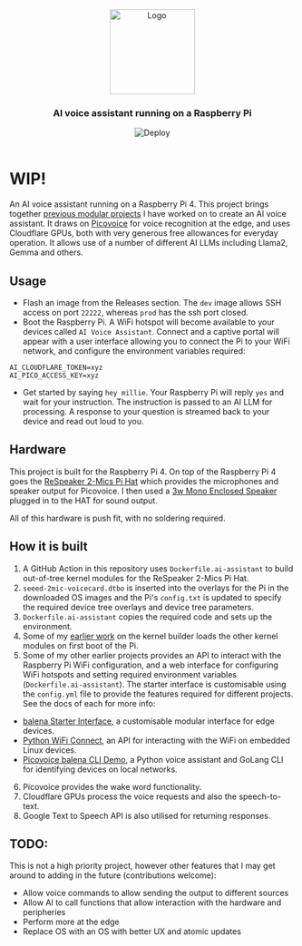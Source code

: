 <div align="center">
   <img width="150" alt="Logo" src="https://github.com/mesh-of-things/api/assets/64841595/8fdf66f2-8b31-42d9-8ff7-98dd6d9bb984">
   <br>
   <h3 align="center">AI voice assistant running on a Raspberry Pi</h3>
</div>
<div align="center">
  <img src="https://github.com/maggie44/ai-voice-assistant/actions/workflows/deploy.yml/badge.svg"
      alt="Deploy">
</div>
<br>

# **WIP!**

An AI voice assistant running on a Raspberry Pi 4. This project brings together [previous modular projects](#how-it-is-built) I have worked on to create an AI voice assistant. It draws on [Picovoice](https://picovoice.ai) for voice recognition at the edge, and uses Cloudflare GPUs, both with very generous free allowances for everyday operation. It allows use of a number of different AI LLMs including Llama2, Gemma and others.

## Usage

- Flash an image from the Releases section. The `dev` image allows SSH access on port `22222`, whereas `prod` has the ssh port closed.
- Boot the Raspberry Pi. A WiFi hotspot will become available to your devices called `AI Voice Assistant`. Connect and a captive portal will appear with a user interface allowing you to connect the Pi to your WiFi network, and configure the environment variables required:

```
AI_CLOUDFLARE_TOKEN=xyz
AI_PICO_ACCESS_KEY=xyz
```

- Get started by saying `hey millie`. Your Raspberry Pi will reply `yes` and wait for your instruction. The instruction is passed to an AI LLM for processing. A response to your question is streamed back to your device and read out loud to you.

## Hardware

This project is built for the Raspberry Pi 4. On top of the Raspberry Pi 4 goes the [ReSpeaker 2-Mics Pi Hat](https://www.seeedstudio.com/ReSpeaker-2-Mics-Pi-HAT.html) which provides the microphones and speaker output for Picovoice. I then used a [3w Mono Enclosed Speaker](https://thepihut.com/products/mono-enclosed-speaker-3w-4-ohm) plugged in to the HAT for sound output.

All of this hardware is push fit, with no soldering required.

## How it is built

1. A GitHub Action in this repository uses `Dockerfile.ai-assistant` to build out-of-tree kernel modules for the ReSpeaker 2-Mics Pi Hat.
2. `seeed-2mic-voicecard.dtbo` is inserted into the overlays for the Pi in the downloaded OS images and the Pi's `config.txt` is updated to specify the required device tree overlays and device tree parameters.
3. `Dockerfile.ai-assistant` copies the required code and sets up the environment.
4. Some of my [earlier work](https://github.com/balena-os/kernel-module-build/commit/135178ba554150d59d302d7752341c395db30693) on the kernel builder loads the other kernel modules on first boot of the Pi.
5. Some of my other earlier projects provides an API to interact with the Raspberry Pi WiFi configuration, and a web interface for configuring WiFi hotspots and setting required environment variables (`Dockerfile.ai-assistant`). The starter interface is customisable using the `config.yml` file to provide the features required for different projects. See the docs of each for more info:

- [balena Starter Interface](https://github.com/balena-io-experimental/starter-interface), a customisable modular interface for edge devices.
- [Python WiFi Connect](https://github.com/balena-labs-research/python-wifi-connect), an API for interacting with the WiFi on embedded Linux devices.
- [Picovoice balena CLI Demo](https://github.com/balena-io-experimental/picovoice-balena-cli), a Python voice assistant and GoLang CLI for identifying devices on local networks.

6. Picovoice provides the wake word functionality.
7. Cloudflare GPUs process the voice requests and also the speech-to-text.
8. Google Text to Speech API is also utilised for returning responses.

## TODO:

This is not a high priority project, however other features that I may get around to adding in the future (contributions welcome):

- Allow voice commands to allow sending the output to different sources
- Allow AI to call functions that allow interaction with the hardware and peripheries
- Perform more at the edge
- Replace OS with an OS with better UX and atomic updates
